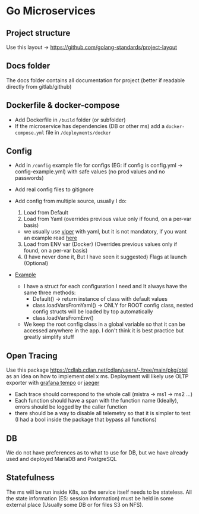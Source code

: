 # Go Microservices

## Project structure
Use this layout -> https://github.com/golang-standards/project-layout

## Docs folder
The docs folder contains all documentation for project (better if readable directly from gitlab/github)

## Dockerfile & docker-compose
- Add Dockerfile in `/build` folder (or subfolder)
- If the microservice has dependencies (DB or other ms) add a `docker-compose.yml` file in `/deployments/docker`

## Config
- Add in `/config` example file for configs (EG: if config is config.yml -> config-example.yml) with safe values (no prod values and no passwords)
- Add real config files to gitignore
- Add config from multiple source, usually I do:
  1. Load from Default
  2. Load from Yaml (overrides previous value only if found, on a per-var basis)
    - we usually use [viper](https://github.com/spf13/viper) with yaml, but it is not mandatory, if you want an example read [here](https://cdlab.cdlan.net/cdlan/users/-/blob/main/internal/config/config.go#L36)
  3. Load from ENV var (Docker) (Overrides previous values only if found, on a per-var basis)
  4. (I have never done it, But I have seen it suggested) Flags at launch (Optional)

- [Example](https://cdlab.cdlan.net/cdlan/users/-/blob/main/internal/config/config.go)
  - I have a struct for each configuration I need and It always have the same three methods:
    - Default() -> return instance of class with default values
    - class.loadVarsFromYaml() -> ONLY for ROOT config class, nested config structs will be loaded by top automatically
    - class.loadVarsFromEnv()
  - We keep the root config class in a global variable so that it can be accessed anywhere in the app. I don't think it is best practice but greatly simplify stuff

## Open Tracing
Use this package https://cdlab.cdlan.net/cdlan/users/-/tree/main/pkg/otel as an idea on how to implement otel x ms. Deployment will likely use OLTP exporter with [grafana tempo](https://grafana.com/oss/tempo/) or [jaeger](https://www.jaegertracing.io/)
- Each trace should correspond to the whole call (mistra -> ms1 -> ms2 ...)
- Each function should have a span with the function name (Ideally), errors should be logged by the caller function
- there should be a way to disable all telemetry so that it is simpler to test (I had a bool inside the package that bypass all functions)

## DB
We do not have preferences as to what to use for DB, but we have already used and deployed MariaDB and PostgreSQL

## Statefulness
The ms will be run inside K8s, so the service itself needs to be stateless. All the state information (ES: session information) must be held in some external place (Usually some DB or for files S3 on NFS).